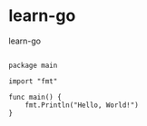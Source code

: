 # learn-go
learn-go

```

package main

import "fmt"

func main() {
	fmt.Println("Hello, World!")
}


```
